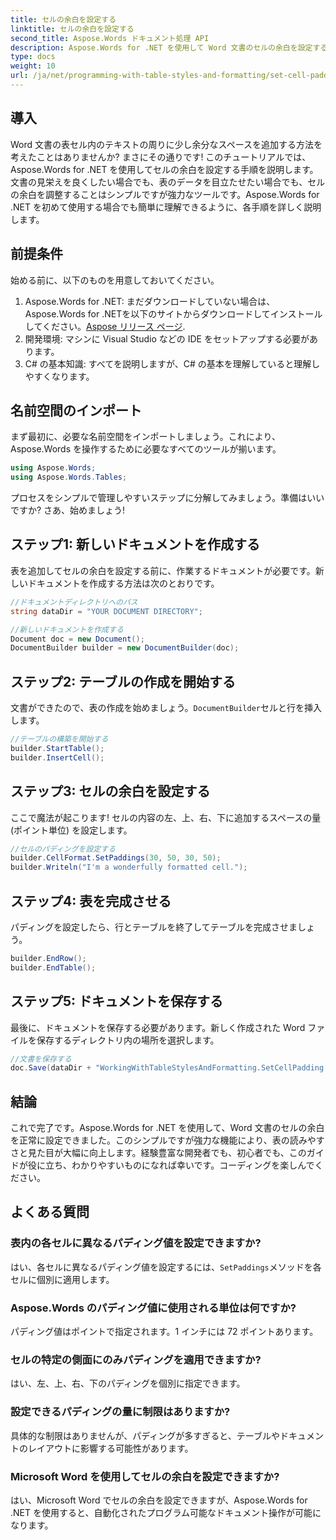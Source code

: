 ```yaml
---
title: セルの余白を設定する
linktitle: セルの余白を設定する
second_title: Aspose.Words ドキュメント処理 API
description: Aspose.Words for .NET を使用して Word 文書のセルの余白を設定する方法を、ステップバイステップ ガイドで学習します。文書の表の書式設定を簡単に改善できます。
type: docs
weight: 10
url: /ja/net/programming-with-table-styles-and-formatting/set-cell-padding/
---
```

## 導入

Word 文書の表セル内のテキストの周りに少し余分なスペースを追加する方法を考えたことはありませんか? まさにその通りです! このチュートリアルでは、Aspose.Words for .NET を使用してセルの余白を設定する手順を説明します。文書の見栄えを良くしたい場合でも、表のデータを目立たせたい場合でも、セルの余白を調整することはシンプルですが強力なツールです。Aspose.Words for .NET を初めて使用する場合でも簡単に理解できるように、各手順を詳しく説明します。

## 前提条件

始める前に、以下のものを用意しておいてください。

1. Aspose.Words for .NET: まだダウンロードしていない場合は、Aspose.Words for .NETを以下のサイトからダウンロードしてインストールしてください。[Aspose リリース ページ](https://releases.aspose.com/words/net/).
2. 開発環境: マシンに Visual Studio などの IDE をセットアップする必要があります。
3. C# の基本知識: すべてを説明しますが、C# の基本を理解していると理解しやすくなります。

## 名前空間のインポート

まず最初に、必要な名前空間をインポートしましょう。これにより、Aspose.Words を操作するために必要なすべてのツールが揃います。

```csharp
using Aspose.Words;
using Aspose.Words.Tables;
```

プロセスをシンプルで管理しやすいステップに分解してみましょう。準備はいいですか? さあ、始めましょう!

## ステップ1: 新しいドキュメントを作成する

表を追加してセルの余白を設定する前に、作業するドキュメントが必要です。新しいドキュメントを作成する方法は次のとおりです。

```csharp
//ドキュメントディレクトリへのパス
string dataDir = "YOUR DOCUMENT DIRECTORY";

//新しいドキュメントを作成する
Document doc = new Document();
DocumentBuilder builder = new DocumentBuilder(doc);
```

## ステップ2: テーブルの作成を開始する

文書ができたので、表の作成を始めましょう。`DocumentBuilder`セルと行を挿入します。

```csharp
//テーブルの構築を開始する
builder.StartTable();
builder.InsertCell();
```

## ステップ3: セルの余白を設定する

ここで魔法が起こります! セルの内容の左、上、右、下に追加するスペースの量 (ポイント単位) を設定します。

```csharp
//セルのパディングを設定する
builder.CellFormat.SetPaddings(30, 50, 30, 50);
builder.Writeln("I'm a wonderfully formatted cell.");
```

## ステップ4: 表を完成させる

パディングを設定したら、行とテーブルを終了してテーブルを完成させましょう。

```csharp
builder.EndRow();
builder.EndTable();
```

## ステップ5: ドキュメントを保存する

最後に、ドキュメントを保存する必要があります。新しく作成された Word ファイルを保存するディレクトリ内の場所を選択します。

```csharp
//文書を保存する
doc.Save(dataDir + "WorkingWithTableStylesAndFormatting.SetCellPadding.docx");
```

## 結論

これで完了です。Aspose.Words for .NET を使用して、Word 文書のセルの余白を正常に設定できました。このシンプルですが強力な機能により、表の読みやすさと見た目が大幅に向上します。経験豊富な開発者でも、初心者でも、このガイドが役に立ち、わかりやすいものになれば幸いです。コーディングを楽しんでください。

## よくある質問

### 表内の各セルに異なるパディング値を設定できますか?
はい、各セルに異なるパディング値を設定するには、`SetPaddings`メソッドを各セルに個別に適用します。

### Aspose.Words のパディング値に使用される単位は何ですか?
パディング値はポイントで指定されます。1 インチには 72 ポイントあります。

### セルの特定の側面にのみパディングを適用できますか?
はい、左、上、右、下のパディングを個別に指定できます。

### 設定できるパディングの量に制限はありますか?
具体的な制限はありませんが、パディングが多すぎると、テーブルやドキュメントのレイアウトに影響する可能性があります。

### Microsoft Word を使用してセルの余白を設定できますか?
はい、Microsoft Word でセルの余白を設定できますが、Aspose.Words for .NET を使用すると、自動化されたプログラム可能なドキュメント操作が可能になります。